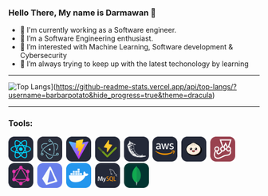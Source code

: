 ### Hello There, My name is Darmawan 👋

- 🏢 I'm currently working as a Software engineer.
- 🧠 I’m a Software Engineering enthusiast.
- 💓 I’m interested with Machine Learning, Software development & Cybersecurity
- 📖 I’m always trying to keep up with the latest techonology by learning

---

![Top Langs](https://github-readme-stats.vercel.app/api/top-langs/?username=barbarpotato&hide_progress=true)](https://github-readme-stats.vercel.app/api/top-langs/?username=barbarpotato&hide_progress=true&theme=dracula)

---
### Tools:
<div>
  <img src="https://github.com/tandpfun/skill-icons/blob/main/icons/React-Dark.svg" title="React" alt="React" width="50" height="50"/>&nbsp;
  <img src="https://github.com/tandpfun/skill-icons/blob/main/icons/Electron.svg" title="Electron.js" alt="Electron.js" width="50" height="50"/>&nbsp;
  <img src="https://github.com/tandpfun/skill-icons/blob/main/icons/Vite-Dark.svg" title="Vite" alt="Vite" width="50" height="50"/>&nbsp;
  <img src="https://github.com/tandpfun/skill-icons/blob/main/icons/Vitest-Dark.svg" title="Vitest" alt="Vitest" width="50" height="50"/>&nbsp;
  <img src="https://github.com/tandpfun/skill-icons/blob/main/icons/Flask-Dark.svg" title="Flask" alt="Flask" width="50" height="50"/>&nbsp;
  <img src="https://github.com/tandpfun/skill-icons/blob/main/icons/AWS-Dark.svg" title="AWS" alt="AWS" width="50" height="50"/>&nbsp;
  <img src="https://github.com/tandpfun/skill-icons/blob/main/icons/Bun-Dark.svg" title="Bun" alt="Bun" width="50" height5080"/>&nbsp;
  <img src="https://github.com/tandpfun/skill-icons/blob/main/icons/Jest.svg" title="Jest" alt="Jest" width="50" height="50"/>&nbsp;
  <img src="https://github.com/tandpfun/skill-icons/blob/main/icons/GraphQL-Dark.svg" title="GraphQL" alt="GraphQL" width="50" height="50"/>&nbsp;
   <img src="https://github.com/tandpfun/skill-icons/blob/main/icons/Prisma.svg" title="Prisma" alt="Prisma" width="50" height="50"/>&nbsp;
  <img src="https://github.com/tandpfun/skill-icons/blob/main/icons/Docker.svg" title="Docker" alt="Docker" width="50" height="50"/>&nbsp;
  <img src="https://github.com/tandpfun/skill-icons/blob/main/icons/MySQL-Dark.svg" title="MySql" alt="MySql" width="50" height="50"/>&nbsp;
  <img src="https://github.com/tandpfun/skill-icons/blob/main/icons/MongoDB.svg" title="MongoDb" alt="MongoDb" width="50" height="50"/>&nbsp;
</div>
